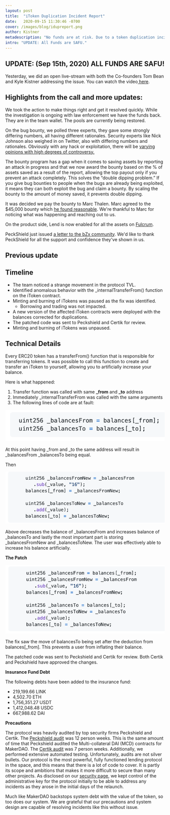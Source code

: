 ```yaml
---
layout: post
title:  "iToken Duplication Incident Report"
date:   2020-09-15 11:30:46 -0700
cover: /images/blog/idupreport.png
author: Kistner
metadescription: "No funds are at risk. Due to a token duplication incident, the protocol insurance fund has transiently accrued a debt"
intro: "UPDATE: All Funds are SAFU."
---
```


## UPDATE: (Sep 15th, 2020) ALL FUNDS ARE SAFU!


Yesterday, we did an open live-stream with both the Co-founders Tom Bean and Kyle Kistner addressing the issue. You can watch the video[ here](https://youtu.be/765UWyMEbHc).


## Highlights from the call and more updates:

We took the action to make things right and get it resolved quickly. While the investigation is ongoing with law enforcement we have the funds back. They are in the team wallet. The pools are currently being restored.

On the bug bounty, we polled three experts, they gave some strongly differing numbers, all having different rationales. Security experts like Nick Johnson also weighed in on Twitter, also with differing numbers and rationales. Obviously with any hack or exploitation, there will be [varying opinions with high degrees of controversy.](https://twitter.com/wekabot/status/1305592689971191808)

The bounty program has a gap when it comes to saving assets by reporting an attack in progress and that we now award the bounty based on the % of assets saved as a result of the report, allowing the top payout only if you prevent an attack completely. This solves the “double dipping problem.” If you give bug bounties to people when the bugs are already being exploited, it means they can both exploit the bug and claim a bounty. By scaling the bounty to the amount of money saved, it prevents double dipping.

It was decided we pay the bounty to Marc Thalen. Marc agreed to the $45,000 bounty which [he found reasonable](https://twitter.com/MarcThalen/status/1305760804877135873). We're thankful to Marc for noticing what was happening and reaching out to us.

On the product side, Lend is now enabled for all the assets on [Fulcrum](https://app.fulcrum.trade/lend).

PeckShield just issued [a letter to the bZx community](https://bzx.network/pdfs/PeckShield%20Letter%20to%20bZx%20community.pdf). We'd like to thank PeckShield for all the support and confidence they've shown in us.


## Previous update

## Timeline  


*   The team noticed a strange movement in the protocol TVL.
*   Identified anomalous behavior with the _internalTransferFrom() function on the iToken contract.
*   Minting and burning of iTokens was paused as the fix was identified.
    *   Borrowing and trading was not impacted.  
*   A new version of the affected iToken contracts were deployed with the balances corrected for duplications.
*   The patched code was sent to Peckshield and Certik for review.
*   Minting and burning of iTokens was unpaused.


## Technical Details

Every ERC20 token has a transferFrom() function that is responsible for transferring tokens. It was possible to call this function to create and transfer an iToken to yourself, allowing you to artificially increase your balance.

Here is what happened:

1. Transfer function was called with same **_from** and **_to** address
2. Immediately _internalTransferFrom was called with the same arguments
3. The following lines of code are at fault:

![](/images/blog/code1.png)

At this point having _from and _to the same address will result in _balancesFrom _balancesTo being equal.

Then

![](/images/blog/code2.png)


Above decreases the balance of _balancesFrom and increases balance of _balancesTo and lastly the most important part is storing _balancesFromNew and _balancesToNew. The user was effectively  able to increase his balance artificially.

**The Patch**

![](/images/blog/code3.png)


The fix saw the move of balancesTo being set after the deduction from balances[_from]. This prevents a user from inflating their balance.

The patched code was sent to Peckshield and Certik for review. Both Certik and Peckshield have approved the changes.

**Insurance Fund Debt**

The following debts have been added to the insurance fund:

- 219,199.66 LINK
- 4,502.70 ETH
- 1,756,351.27 USDT
- 1,412,048.48 USDC
- 667,988.62 DAI

**Precautions**

The protocol was heavily audited by top security firms Peckshield and Certik. The [Peckshield audit](https://bzx.network/pdfs/peckshield-audit-report-bZxV2-v1.0rc1.pdf) was 12 person weeks. This is the same amount of time that Peckshield audited the Multi-collateral DAI (MCD) contracts for MakerDAO. The [Certik audit](https://bzx.network/pdfs/bZx_v2_Audit%E2%80%93Report_CertiK.pdf) was 7 person weeks. Additionally, we performed extensive automated testing. Unfortunately, audits are not silver bullets. Our protocol is the most powerful, fully functioned lending protocol in the space, and this means that there is a lot of code to cover. It is partly its scope and ambitions that makes it more difficult to secure than many other projects. As disclosed on our [security page](https://bzx.network/security), we kept control of the administrative key for the protocol initially to be able to address any incidents as they arose in the initial days of the relaunch.

Much like MakerDAO backstops system debt with the value of the token, so too does our system. We are grateful that our precautions and system design are capable of resolving incidents like this without issue.  
